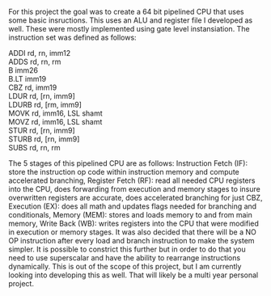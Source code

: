 For this project the goal was to create a 64 bit pipelined CPU that uses some basic insructions. This uses an ALU and register file I developed as well. These were mostly implemented using gate level instansiation. The instruction set was defined as follows:

ADDI rd, rn, imm12  <br />
ADDS rd, rn, rm  <br />
B imm26  <br />
B.LT imm19  <br />
CBZ rd, imm19  <br />
LDUR rd, \[rn, imm9\]  <br />
LDURB rd, \[rm, imm9\]  <br />
MOVK rd, imm16, LSL shamt  <br />
MOVZ rd, imm16, LSL shamt  <br />
STUR rd, \[rn, imm9\]  <br />
STURB rd, \[rn, imm9\]  <br />
SUBS rd, rn, rm  <br />

The 5 stages of this pipelined CPU are as follows: Instruction Fetch (IF): store the instruction op code within instruction memory and compute accelerated branching, Register Fetch (RF): read all needed CPU registers into the CPU, does forwarding from execution and memory stages to insure overwritten registers are accurate, does accelerated branching for just CBZ, Execution (EX): does all math and updates flags needed for branching and conditionals, Memory (MEM): stores and loads memory to and from main memory, Write Back (WB): writes registers into the CPU that were modified in execution or memory stages. It was also decided that there will be a NO OP instruction after every load and branch instruction to make the system simpler. It is possible to constrict this further but in order to do that you need to use superscalar and have the ability to rearrange instructions dynamically. This is out of the scope of this project, but I am currently looking into developing this as well. That will likely be a multi year personal project.
